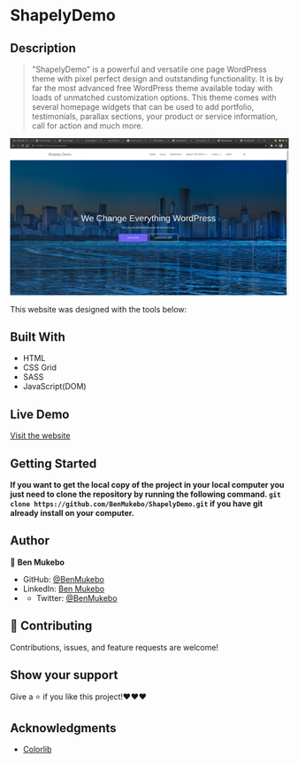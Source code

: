 # ShapelyDemo

## Description

> "ShapelyDemo" is a powerful and versatile one page WordPress theme with pixel perfect design and outstanding functionality. It is by far the most advanced free WordPress theme available today with loads of unmatched customization options. This theme comes with several homepage widgets that can be used to add portfolio, testimonials, parallax sections, your product or service information, call for action and much more.

![screenshot](./img/Screenshot.png)


This website was designed with the tools below:

## Built With

- HTML
- CSS Grid
- SASS
- JavaScript(DOM)

## Live Demo

[Visit the website](https://benmukebo.github.io/ShapelyDemo/)


## Getting Started

**If you want to get the local copy of the project in your local computer you just need to clone the repository by running the following command. `git clone https://github.com/BenMukebo/ShapelyDemo.git` if you have git already install on your computer.**

## Author

👤 **Ben Mukebo**

- GitHub: [@BenMukebo](https://github.com/BenMukebo)
- LinkedIn: [Ben Mukebo](https://www.linkedin.com/in/kasongo-mukebo-ben-591720205/)
- - Twitter: [@BenMukebo](https://twitter.com/)


## 🤝 Contributing

Contributions, issues, and feature requests are welcome!


## Show your support

Give a ⭐️ if you like this project!❤️❤️❤️

## Acknowledgments

- [Colorlib](https://colorlib.com/)

